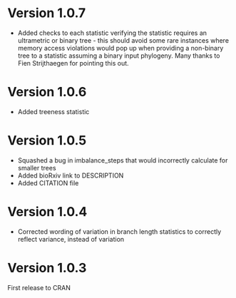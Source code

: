 
# Version 1.0.7
- Added checks to each statistic verifying the statistic requires an ultrametric
or binary tree - this should avoid some rare instances where memory access 
violations would pop up when providing a non-binary tree to a statistic 
assuming a binary input phylogeny. Many thanks to Fien Strijthaegen for 
pointing this out.

# Version 1.0.6
- Added treeness statistic

# Version 1.0.5
- Squashed a bug in imbalance_steps that would incorrectly calculate for smaller
trees
- Added bioRxiv link to DESCRIPTION
- Added CITATION file

# Version 1.0.4
- Corrected wording of variation in branch length statistics to correctly
reflect variance, instead of variation

# Version 1.0.3
First release to CRAN
